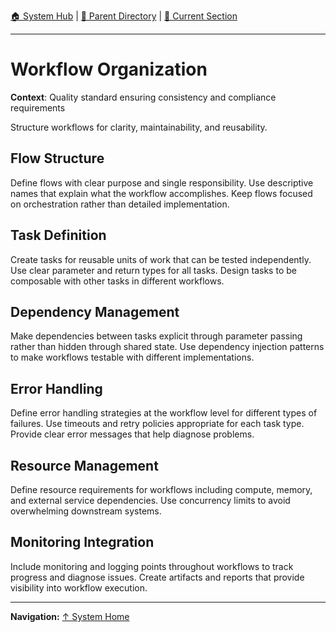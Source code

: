 [🏠 System Hub](../INDEX.md) | [📁 Parent Directory](./) | [📖 Current Section](#)

---

# Workflow Organization

**Context**: Quality standard ensuring consistency and compliance requirements


Structure workflows for clarity, maintainability, and reusability.

## Flow Structure

Define flows with clear purpose and single responsibility. Use descriptive names that explain what the workflow accomplishes. Keep flows focused on orchestration rather than detailed implementation.

## Task Definition

Create tasks for reusable units of work that can be tested independently. Use clear parameter and return types for all tasks. Design tasks to be composable with other tasks in different workflows.

## Dependency Management

Make dependencies between tasks explicit through parameter passing rather than hidden through shared state. Use dependency injection patterns to make workflows testable with different implementations.

## Error Handling

Define error handling strategies at the workflow level for different types of failures. Use timeouts and retry policies appropriate for each task type. Provide clear error messages that help diagnose problems.

## Resource Management

Define resource requirements for workflows including compute, memory, and external service dependencies. Use concurrency limits to avoid overwhelming downstream systems.

## Monitoring Integration

Include monitoring and logging points throughout workflows to track progress and diagnose issues. Create artifacts and reports that provide visibility into workflow execution.

---
**Navigation:** [↑ System Home](../INDEX.md)
